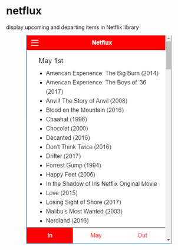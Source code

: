 # netflux
display upcoming and departing items in Netflix library


<p align="center">
  <img src="netflux_pic.png" />
</p>

